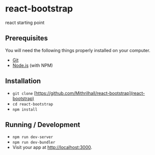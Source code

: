 # react-bootstrap

react starting point

## Prerequisites

You will need the following things properly installed on your computer.

* [Git](https://git-scm.com/)
* [Node.js](https://nodejs.org/) (with NPM)

## Installation

* `git clone` [https://github.com/Mithrilhall/react-bootstrap](react-bootstrap)
* `cd react-bootstrap`
* `npm install`

## Running / Development

* `npm run dev-server`
* `npm run dev-bundler`
* Visit your app at [http://localhost:3000](http://localhost:3000).

